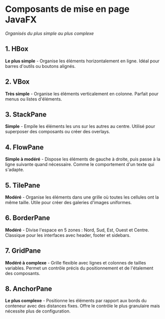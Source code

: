 # Composants de mise en page JavaFX
*Organisés du plus simple au plus complexe*

## 1. HBox
**Le plus simple** - Organise les éléments horizontalement en ligne. Idéal pour barres d'outils ou boutons alignés.

## 2. VBox
**Très simple** - Organise les éléments verticalement en colonne. Parfait pour menus ou listes d'éléments.

## 3. StackPane
**Simple** - Empile les éléments les uns sur les autres au centre. Utilisé pour superposer des composants ou créer des overlays.

## 4. FlowPane
**Simple à modéré** - Dispose les éléments de gauche à droite, puis passe à la ligne suivante quand nécessaire. Comme le comportement d'un texte qui s'adapte.

## 5. TilePane
**Modéré** - Organise les éléments dans une grille où toutes les cellules ont la même taille. Utile pour créer des galeries d'images uniformes.

## 6. BorderPane
**Modéré** - Divise l'espace en 5 zones : Nord, Sud, Est, Ouest et Centre. Classique pour les interfaces avec header, footer et sidebars.

## 7. GridPane
**Modéré à complexe** - Grille flexible avec lignes et colonnes de tailles variables. Permet un contrôle précis du positionnement et de l'étalement des composants.

## 8. AnchorPane
**Le plus complexe** - Positionne les éléments par rapport aux bords du conteneur avec des distances fixes. Offre le contrôle le plus granulaire mais nécessite plus de configuration.